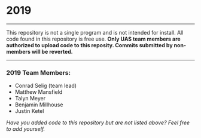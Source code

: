 # 2019
---

This repository is not a single program and is not intended for install. All code found in this repository is free use.
**Only UAS team members are authorized to upload code to this reposity. Commits submitted by non-members will be reverted.**

---

### 2019 Team Members:
- Conrad Selig (team lead)
- Matthew Mansfield
- Talyn Meyer
- Benjamin Millhouse
- Justin Ketel
 
*Have you added code to this repository but are not listed above? Feel free to add yourself.*
